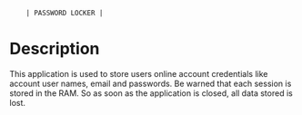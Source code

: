 ```
    | PASSWORD LOCKER |

```


# Description
This application is used to store users online account credentials like account user names, email and passwords. Be warned that each session is stored in the RAM. So as soon as the application is closed, all data stored is lost.


